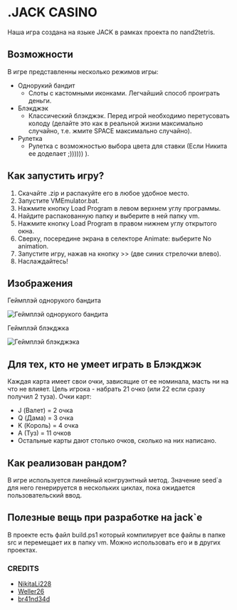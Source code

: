 # .JACK CASINO
Наша игра создана на языке JACK в рамках проекта по nand2tetris.
## Возможности
В игре представленны несколько режимов игры:
* Однорукий бандит
    + Слоты с кастомными иконками. Легчайший способ проиграть деньги.
* Блэкджэк
    + Классический блэкджэк. Перед игрой необходимо перетусовать колоду (делайте это как в реальной жизни максимально случайно, т.е. жмите SPACE максимально случайно).
* Рулетка
    + Рулетка с возможностью выбора цвета для ставки (Если Никита ее доделает ;)))))) ).
## Как запустить игру?
1. Скачайте .zip и распакуйте его в любое удобное место.
2. Запустите VMEmulator.bat.
3. Нажмите кнопку Load Program в левом верхнем углу программы.
4. Найдите распакованную папку и выберите в ней папку vm.
5. Нажмите кнопку Load Program в правом нижнем углу открытого окна.
6. Сверху, посередине экрана в селекторе Animate: выберите No animation.
7. Запустите игру, нажав на кнопку >> (две синих стрелочки влево).
8. Наслаждайтесь!
## Изображения
Геймплэй однорукого бандита

![Геймплэй однорукого бандита](https://i.postimg.cc/fyKMNyG7/Bandit.png)

Геймплэй блэкджка

![Геймплэй блэкджэка](https://i.postimg.cc/tCB9v1tp/Blackjack.png)
## Для тех, кто не умеет играть в Блэкджэк
Каждая карта имеет свои очки, зависящие от ее номинала, масть ни на что не влияет.
Цель игрока - набрать 21 очко (или 22 если сразу получил 2 туза).
Очки карт:
* J (Валет) = 2 очка
* Q (Дама) = 3 очка
* K (Король) = 4 очка
* А (Туз) = 11 очков
* Остальные карты дают столько очков, сколько на них написано.
## Как реализован рандом?
В игре используется линейный конгруэнтный метод. Значение seed`а для него генерируется в нескольких циклах, пока ожидается пользовательский ввод.
## Полезные вещь при разработке на jack`е
В проекте есть файл build.ps1 который компилирует все файлы в папке src и перемещает их в папку vm. Можно использовать его и в других проектах.
### CREDITS
* [NikitaLi228](https://t.me/Nmnmm45)
* [Weller26](https://t.me/IlyaMironov26)
* [br41nd34d](https://t.me/br41nd34dd)